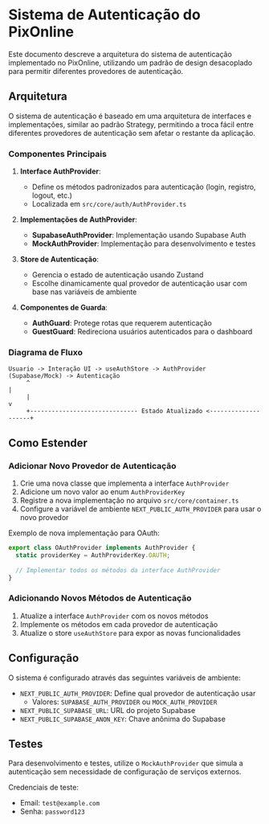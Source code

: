 # Sistema de Autenticação do PixOnline

Este documento descreve a arquitetura do sistema de autenticação implementado no PixOnline,
utilizando um padrão de design desacoplado para permitir diferentes provedores de autenticação.

## Arquitetura

O sistema de autenticação é baseado em uma arquitetura de interfaces e implementações, similar ao padrão Strategy,
permitindo a troca fácil entre diferentes provedores de autenticação sem afetar o restante da aplicação.

### Componentes Principais

1. **Interface AuthProvider**:
   - Define os métodos padronizados para autenticação (login, registro, logout, etc.)
   - Localizada em `src/core/auth/AuthProvider.ts`

2. **Implementações de AuthProvider**:
   - **SupabaseAuthProvider**: Implementação usando Supabase Auth
   - **MockAuthProvider**: Implementação para desenvolvimento e testes

3. **Store de Autenticação**:
   - Gerencia o estado de autenticação usando Zustand
   - Escolhe dinamicamente qual provedor de autenticação usar com base nas variáveis de ambiente

4. **Componentes de Guarda**:
   - **AuthGuard**: Protege rotas que requerem autenticação
   - **GuestGuard**: Redireciona usuários autenticados para o dashboard

### Diagrama de Fluxo

```
Usuario -> Interação UI -> useAuthStore -> AuthProvider (Supabase/Mock) -> Autenticação
     ^                                                                        |
     |                                                                        v
     +------------------------------ Estado Atualizado <--------------------+
```

## Como Estender

### Adicionar Novo Provedor de Autenticação

1. Crie uma nova classe que implementa a interface `AuthProvider`
2. Adicione um novo valor ao enum `AuthProviderKey`
3. Registre a nova implementação no arquivo `src/core/container.ts`
4. Configure a variável de ambiente `NEXT_PUBLIC_AUTH_PROVIDER` para usar o novo provedor

Exemplo de nova implementação para OAuth:

```typescript
export class OAuthProvider implements AuthProvider {
  static providerKey = AuthProviderKey.OAUTH;
  
  // Implementar todos os métodos da interface AuthProvider
}
```

### Adicionando Novos Métodos de Autenticação

1. Atualize a interface `AuthProvider` com os novos métodos
2. Implemente os métodos em cada provedor de autenticação
3. Atualize o store `useAuthStore` para expor as novas funcionalidades

## Configuração

O sistema é configurado através das seguintes variáveis de ambiente:

- `NEXT_PUBLIC_AUTH_PROVIDER`: Define qual provedor de autenticação usar
  - Valores: `SUPABASE_AUTH_PROVIDER` ou `MOCK_AUTH_PROVIDER`
- `NEXT_PUBLIC_SUPABASE_URL`: URL do projeto Supabase
- `NEXT_PUBLIC_SUPABASE_ANON_KEY`: Chave anônima do Supabase

## Testes

Para desenvolvimento e testes, utilize o `MockAuthProvider` que simula a autenticação sem
necessidade de configuração de serviços externos.

Credenciais de teste:
- Email: `test@example.com`
- Senha: `password123`
